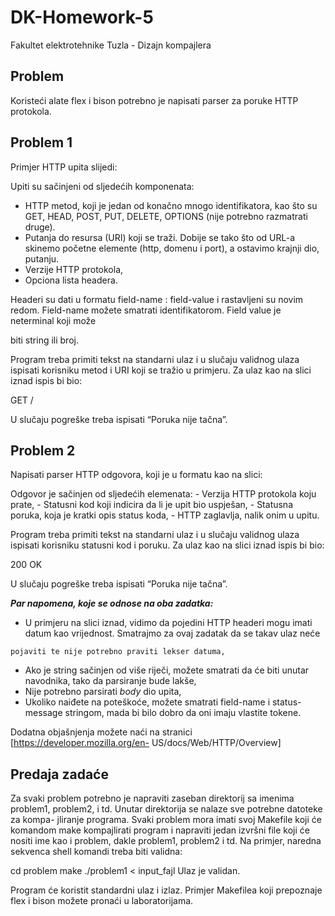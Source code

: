 # DK-Homework-5
Fakultet elektrotehnike Tuzla - Dizajn kompajlera


## Problem

Koristeći alate flex i bison potrebno je napisati parser za poruke HTTP protokola.

## Problem 1

Primjer HTTP upita slijedi:

Upiti su sačinjeni od sljedećih komponenata:

- HTTP metod, koji je jedan od konačno mnogo identifikatora, kao što su
    GET, HEAD, POST, PUT, DELETE, OPTIONS (nije potrebno razmatrati
    druge).
- Putanja do resursa (URI) koji se traži. Dobije se tako što od URL-a
    skinemo početne elemente (http, domenu i port), a ostavimo krajnji dio,
    putanju.
- Verzije HTTP protokola,
- Opciona lista headera.

Headeri su dati u formatu field-name : field-value i rastavljeni su novim redom.
Field-name možete smatrati identifikatorom. Field value je neterminal koji može


biti string ili broj.

Program treba primiti tekst na standarni ulaz i u slučaju validnog ulaza ispisati
korisniku metod i URI koji se tražio u primjeru. Za ulaz kao na slici iznad ispis
bi bio:

GET /

U slučaju pogreške treba ispisati “Poruka nije tačna”.

## Problem 2

Napisati parser HTTP odgovora, koji je u formatu kao na slici:

Odgovor je sačinjen od sljedećih elemenata: - Verzija HTTP protokola koju
prate, - Statusni kod koji indicira da li je upit bio uspješan, - Statusna poruka,
koja je kratki opis status koda, - HTTP zaglavlja, nalik onim u upitu.

Program treba primiti tekst na standarni ulaz i u slučaju validnog ulaza ispisati
korisniku statusni kod i poruku. Za ulaz kao na slici iznad ispis bi bio:

200 OK

U slučaju pogreške treba ispisati “Poruka nije tačna”.

**_Par napomena, koje se odnose na oba zadatka:_**

- U primjeru na slici iznad, vidimo da pojedini HTTP headeri mogu imati
    datum kao vrijednost. Smatrajmo za ovaj zadatak da se takav ulaz neće


```
pojaviti te nije potrebno praviti lekser datuma,
```
- Ako je string sačinjen od više riječi, možete smatrati da će biti unutar
    navodnika, tako da parsiranje bude lakše,
- Nije potrebno parsirati _body_ dio upita,
- Ukoliko naiđete na poteškoće, možete smatrati field-name i status-message
    stringom, mada bi bilo dobro da oni imaju vlastite tokene.

Dodatna objašnjenja možete naći na stranici [https://developer.mozilla.org/en-
US/docs/Web/HTTP/Overview]

## Predaja zadaće

Za svaki problem potrebno je napraviti zaseban direktorij sa imenima problem1,
problem2, i td. Unutar direktorija se nalaze sve potrebne datoteke za kompa-
jliranje programa. Svaki problem mora imati svoj Makefile koji će komandom
make kompajlirati program i napraviti jedan izvršni file koji će nositi ime kao
i problem, dakle problem1, problem2 i td. Na primjer, naredna sekvenca shell
komandi treba biti validna:

cd problem
make
./problem1 < input_fajl
Ulaz je validan.

Program će koristit standardni ulaz i izlaz. Primjer Makefilea koji prepoznaje
flex i bison možete pronaći u laboratorijama.


